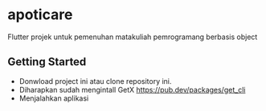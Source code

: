 # apoticare

Flutter projek untuk pemenuhan matakuliah pemrogramang berbasis object

## Getting Started
- Donwload project ini atau clone repository ini.
- Diharapkan sudah mengintall GetX https://pub.dev/packages/get_cli
- Menjalahkan aplikasi
